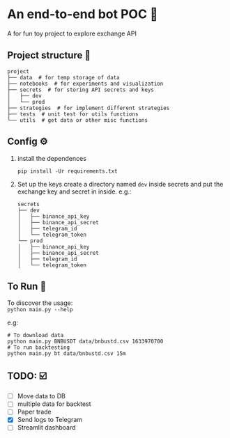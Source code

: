 # An end-to-end bot POC :8ball:
A for fun toy project to explore exchange API

## Project structure :seedling:
```
project
├── data  # for temp storage of data
├── notebooks  # for experiments and visualization
├── secrets  # for storing API secrets and keys
│   ├── dev
│   └── prod
├── strategies  # for implement different strategies
├── tests  # unit test for utils functions
└── utils  # get data or other misc functions
```

## Config :gear:
1. install the dependences
   ```
   pip install -Ur requirements.txt
   ```
2. Set up the keys
    create a directory named `dev` inside secrets and put the exchange key and secret in inside.
    e.g.:  
    ```
    secrets
    ├── dev
    │   ├── binance_api_key
    │   ├── binance_api_secret
    │   ├── telegram_id
    │   └── telegram_token
    └── prod
    │   ├── binance_api_key
    │   ├── binance_api_secret
    │   ├── telegram_id
    │   └── telegram_token
    ```

## To Run :runner:
To discover the usage:  
```python main.py --help```  

e.g:  
```
# To download data  
python main.py BNBUSDT data/bnbustd.csv 1633970700
# To run backtesting
python main.py bt data/bnbustd.csv 15m
```

## TODO: :ballot_box_with_check:
- [ ] Move data to DB
- [ ] multiple data for backtest
- [ ] Paper trade
- [X] Send logs to Telegram
- [ ] Streamlit dashboard
